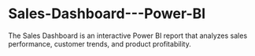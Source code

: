# Sales-Dashboard---Power-BI
The Sales Dashboard is an interactive Power BI report that analyzes sales performance, customer trends, and product profitability.
